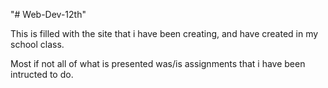 
"# Web-Dev-12th" 


This is filled with the site that i have been creating, and have created in my school class. 

Most if not all of what is presented was/is assignments that i have been intructed to do.
